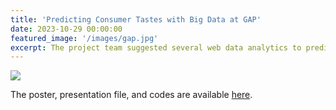 ```yaml
---
title: 'Predicting Consumer Tastes with Big Data at GAP'
date: 2023-10-29 00:00:00
featured_image: '/images/gap.jpg'
excerpt: The project team suggested several web data analytics to predict consumer trends for GAP.
---
```


![](/images/gap.jpg)

The poster, presentation file, and codes are available [here]([https://qrco.de/bevxN8](https://drive.google.com/file/d/1mviKCSNUXF3nPggc-dRTtHkzDOk2E-lv/view?usp=drive_link)).
